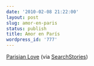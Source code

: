 ```yaml
---
date: '2010-02-08 21:22:00'
layout: post
slug: amor-en-paris
status: publish
title: Amor en París
wordpress_id: '777'
---
```



    











[Parisian Love](http://www.youtube.com/watch?v=nnsSUqgkDwU) (via [SearchStories](http://youtube.com/user/SearchStories))


  
